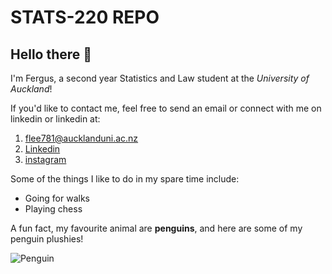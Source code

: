 # STATS-220 REPO

## Hello there 👋

I'm Fergus, a second year Statistics and Law student at the *University of Auckland*!

If you'd like to contact me, feel free to send an email or connect with me on linkedin or linkedin at:
1. flee781@aucklanduni.ac.nz
2. [Linkedin]("https://nz.linkedin.com/in/fergus-lee")
3. [instagram](https://www.instagram.com/fergusl1/)

Some of the things I like to do in my spare time include:
- Going for walks
- Playing chess

A fun fact, my favourite animal are **penguins**, and here are some of my penguin plushies!

![Penguin](https://i.imgur.com/2YLLRbH.jpeg)
